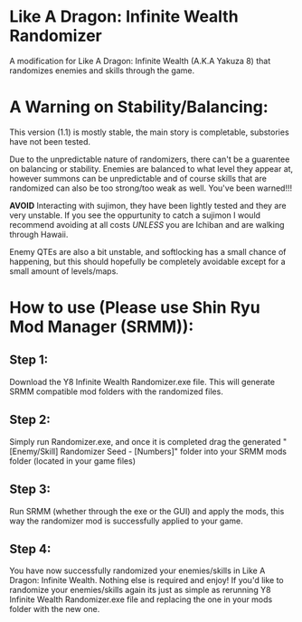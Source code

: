 # Like A Dragon: Infinite Wealth Randomizer
A modification for Like A Dragon: Infinite Wealth (A.K.A Yakuza 8) that randomizes enemies and skills through the game.

# A Warning on Stability/Balancing:
This version (1.1) is mostly stable, the main story is completable, substories have not been tested.

Due to the unpredictable nature of randomizers, there can't be a guarentee on balancing or stability. Enemies are balanced to what level they appear at, however summons can be unpredictable and of course skills that are randomized can also be too strong/too weak as well. You've been warned!!!

**AVOID** Interacting with sujimon, they have been lightly tested and they are very unstable. If you see the oppurtunity to catch a sujimon I would recommend avoiding at all costs *UNLESS* you are Ichiban and are walking through Hawaii.

Enemy QTEs are also a bit unstable, and softlocking has a small chance of happening, but this should hopefully be completely avoidable except for a small amount of levels/maps. 

# How to use (Please use Shin Ryu Mod Manager (SRMM)):
 ## Step 1:
  
  Download the Y8 Infinite Wealth Randomizer.exe file. This will generate SRMM compatible mod folders with the randomized files.
  
 ## Step 2:
  
  Simply run Randomizer.exe, and once it is completed drag the generated "[Enemy/Skill] Randomizer Seed - [Numbers]" folder into your SRMM mods folder (located in your game files)

 ## Step 3:

  Run SRMM (whether through the exe or the GUI) and apply the mods, this way the randomizer mod is successfully applied to your game.
 
 ## Step 4:
  You have now successfully randomized your enemies/skills in Like A Dragon: Infinite Wealth. Nothing else is required and enjoy! If you'd like to randomize your
  enemies/skills again its just as simple as rerunning Y8 Infinite Wealth Randomizer.exe file and replacing the one in your mods folder with the new one.